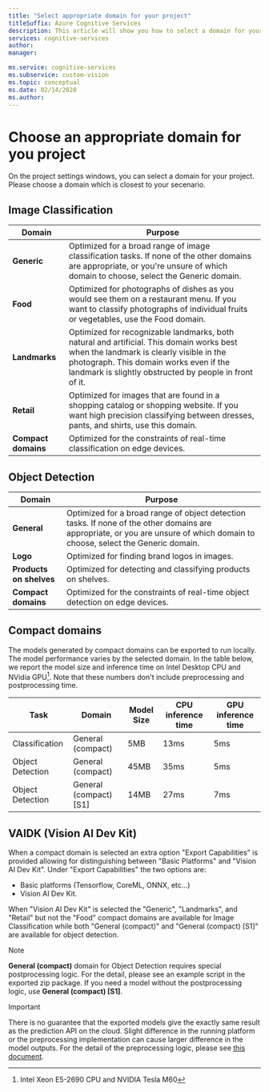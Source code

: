 ```yaml
---
title: "Select appropriate domain for your project"
titleSuffix: Azure Cognitive Services
description: This article will show you how to select a domain for your project in the Custom Vision Service.
services: cognitive-services
author: 
manager: 

ms.service: cognitive-services
ms.subservice: custom-vision
ms.topic: conceptual
ms.date: 02/14/2020
ms.author: 
---
```


# Choose an appropriate domain for you project
On the project settings windows, you can select a domain for your project. Please choose a domain which is closest to your secenario.

## Image Classification
|Domain|Purpose|
|---|---|
|__Generic__| Optimized for a broad range of image classification tasks. If none of the other domains are appropriate, or you're unsure of which domain to choose, select the Generic domain.|
|__Food__|Optimized for photographs of dishes as you would see them on a restaurant menu. If you want to classify photographs of individual fruits or vegetables, use the Food domain.|
|__Landmarks__|Optimized for recognizable landmarks, both natural and artificial. This domain works best when the landmark is clearly visible in the photograph. This domain works even if the landmark is slightly obstructed by people in front of it.|
|__Retail__|Optimized for images that are found in a shopping catalog or shopping website. If you want high precision classifying between dresses, pants, and shirts, use this domain.|
|__Compact domains__| Optimized for the constraints of real-time classification on edge devices.|

## Object Detection

|Domain|Purpose|
|---|---|
|__General__| Optimized for a broad range of object detection tasks. If none of the other domains are appropriate, or you are unsure of which domain to choose, select the Generic domain.|
|__Logo__|Optimized for finding brand logos in images.|
|__Products on shelves__|Optimized for detecting and classifying products on shelves.|
|__Compact domains__| Optimized for the constraints of real-time object detection on edge devices.|

## Compact domains
The models generated by compact domains can be exported to run locally. The model performance varies by the selected domain. In the table below, we report the model size and inference time on Intel Desktop CPU and NVidia GPU[^1]. Note that these numbers don't include preprocessing and postprocessing time.

|Task|Domain|Model Size|CPU inference time|GPU inference time|
|---|---|---|---|---|
|Classification|General (compact)|5MB|13ms|5ms|
|Object Detection|General (compact)|45MB|35ms|5ms|
|Object Detection|General (compact) [S1]|14MB|27ms|7ms|

## VAIDK (Vision AI Dev Kit)
When a compact domain is selected an extra option "Export Capabilities" is provided allowing for distinguishing between "Basic Platforms" and "Vision AI Dev Kit".
Under "Export Capabilities" the two options are:
- Basic platforms (Tensorflow, CoreML, ONNX, etc...)
- Vision AI Dev Kit.

When "Vision AI Dev Kit" is selected the "Generic", "Landmarks", and "Retail" but not the "Food" compact domains are available for Image Classification while both "General (compact)" and "General (compact) [S1]" are available for object detection.


>[!NOTE]
>__General (compact)__ domain for Object Detection requires special postprocessing logic. For the detail, please see an example script in the exported zip package. If you need a model without the postprocessing logic, use __General (compact) [S1]__.

>[!IMPORTANT]
>There is no guarantee that the exported models give the exactly same result as the prediction API on the cloud. Slight difference in the running platform or the preprocessing implementation can cause larger difference in the model outputs. For the detail of the preprocessing logic, please see [this document](python-tutorial.md).

[^1]: Intel Xeon E5-2690 CPU and NVIDIA Tesla M60